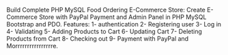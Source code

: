 Build Complete PHP MySQL Food Ordering E-Commerce Store:
Create E-Commerce Store with PayPal Payment and Admin Panel in PHP MySQL Bootstrap and PDO.
Features:
  1- authentication 
  2- Registering user
  3- Log in
  4- Validating
  5- Adding Products to Cart
  6- Updating Cart
  7- Deleting Products from Cart
  8- Checking out
  9- Payment with PayPal
and Morrrrrrrrrrrrrrrre.
  
